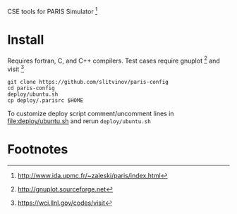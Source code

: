 CSE tools for PARIS Simulator [^1]

Install
=======

Requires fortran, C, and C++ compilers. Test cases require gnuplot [^2]
and visit [^3]

	git clone https://github.com/slitvinov/paris-config
	cd paris-config
	deploy/ubuntu.sh
	cp deploy/.parisrc $HOME

To customize deploy script comment/uncomment lines in
[file:deploy/ubuntu.sh](deploy/ubuntu.sh) and rerun `deploy/ubuntu.sh`

Footnotes
=========

[^1]: <http://www.ida.upmc.fr/~zaleski/paris/index.html>

[^2]: <http://gnuplot.sourceforge.net>

[^3]: <https://wci.llnl.gov/codes/visit>
